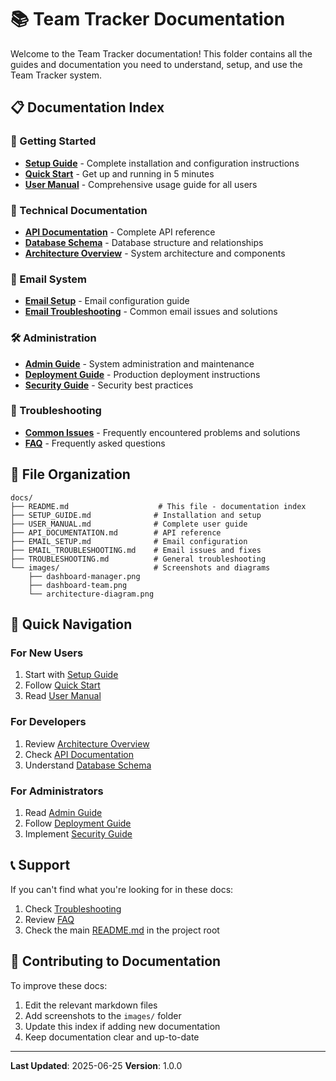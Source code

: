 # 📚 Team Tracker Documentation

Welcome to the Team Tracker documentation! This folder contains all the guides and documentation you need to understand, setup, and use the Team Tracker system.

## 📋 Documentation Index

### 🚀 Getting Started
- **[Setup Guide](./SETUP_GUIDE.md)** - Complete installation and configuration instructions
- **[Quick Start](./QUICK_START.md)** - Get up and running in 5 minutes
- **[User Manual](./USER_MANUAL.md)** - Comprehensive usage guide for all users

### 🔧 Technical Documentation
- **[API Documentation](./API_DOCUMENTATION.md)** - Complete API reference
- **[Database Schema](./DATABASE_SCHEMA.md)** - Database structure and relationships
- **[Architecture Overview](./ARCHITECTURE.md)** - System architecture and components

### 📧 Email System
- **[Email Setup](./EMAIL_SETUP.md)** - Email configuration guide
- **[Email Troubleshooting](./EMAIL_TROUBLESHOOTING.md)** - Common email issues and solutions

### 🛠️ Administration
- **[Admin Guide](./ADMIN_GUIDE.md)** - System administration and maintenance
- **[Deployment Guide](./DEPLOYMENT.md)** - Production deployment instructions
- **[Security Guide](./SECURITY.md)** - Security best practices

### 🐛 Troubleshooting
- **[Common Issues](./TROUBLESHOOTING.md)** - Frequently encountered problems and solutions
- **[FAQ](./FAQ.md)** - Frequently asked questions

## 📁 File Organization

```
docs/
├── README.md                    # This file - documentation index
├── SETUP_GUIDE.md              # Installation and setup
├── USER_MANUAL.md              # Complete user guide
├── API_DOCUMENTATION.md        # API reference
├── EMAIL_SETUP.md              # Email configuration
├── EMAIL_TROUBLESHOOTING.md    # Email issues and fixes
├── TROUBLESHOOTING.md          # General troubleshooting
└── images/                     # Screenshots and diagrams
    ├── dashboard-manager.png
    ├── dashboard-team.png
    └── architecture-diagram.png
```

## 🎯 Quick Navigation

### For New Users
1. Start with [Setup Guide](./SETUP_GUIDE.md)
2. Follow [Quick Start](./QUICK_START.md)
3. Read [User Manual](./USER_MANUAL.md)

### For Developers
1. Review [Architecture Overview](./ARCHITECTURE.md)
2. Check [API Documentation](./API_DOCUMENTATION.md)
3. Understand [Database Schema](./DATABASE_SCHEMA.md)

### For Administrators
1. Read [Admin Guide](./ADMIN_GUIDE.md)
2. Follow [Deployment Guide](./DEPLOYMENT.md)
3. Implement [Security Guide](./SECURITY.md)

## 📞 Support

If you can't find what you're looking for in these docs:

1. Check [Troubleshooting](./TROUBLESHOOTING.md)
2. Review [FAQ](./FAQ.md)
3. Check the main [README.md](../README.md) in the project root

## 📝 Contributing to Documentation

To improve these docs:
1. Edit the relevant markdown files
2. Add screenshots to the `images/` folder
3. Update this index if adding new documentation
4. Keep documentation clear and up-to-date

---

**Last Updated**: 2025-06-25
**Version**: 1.0.0
